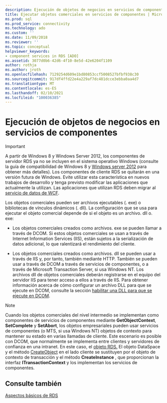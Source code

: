 ```yaml
---
description: Ejecución de objetos de negocios en servicios de componentes
title: Ejecutar objetos comerciales en servicios de componentes | Microsoft Docs
ms.prod: sql
ms.prod_service: connectivity
ms.technology: ado
ms.custom: ''
ms.date: 11/09/2018
ms.reviewer: ''
ms.topic: conceptual
helpviewer_keywords:
- component services in RDS [ADO]
ms.assetid: 3077d0b6-42d6-4f10-8e5d-42e6204f1109
author: rothja
ms.author: jroth
ms.openlocfilehash: 7129254d609e1bd80853ccf5008527bfbf938c30
ms.sourcegitcommit: 917df4ffd22e4a229af7dc481dcce3ebba0aa4d7
ms.translationtype: MT
ms.contentlocale: es-ES
ms.lasthandoff: 02/10/2021
ms.locfileid: "100036385"
---
```

# <a name="running-business-objects-in-component-services"></a>Ejecución de objetos de negocios en servicios de componentes
> [!IMPORTANT]
>  A partir de Windows 8 y Windows Server 2012, los componentes de servidor RDS ya no se incluyen en el sistema operativo Windows (consulte la guía de compatibilidad de Windows 8 y [Windows server 2012](https://www.microsoft.com/download/details.aspx?id=27416) para obtener más detalles). Los componentes de cliente RDS se quitarán en una versión futura de Windows. Evite utilizar esta característica en nuevos trabajos de desarrollo y tenga previsto modificar las aplicaciones que actualmente la utilizan. Las aplicaciones que utilizan RDS deben migrar al [servicio de datos de WCF](/dotnet/framework/wcf/).  
  
 Los objetos comerciales pueden ser archivos ejecutables (. exe) o bibliotecas de vínculos dinámicos (. dll). La configuración que se usa para ejecutar el objeto comercial depende de si el objeto es un archivo. dll o. exe:  
  
-   Los objetos comerciales creados como archivos. exe se pueden llamar a través de DCOM. Si estos objetos comerciales se usan a través de Internet Information Services (IIS), están sujetos a la serialización de datos adicional, lo que ralentizará el rendimiento del cliente.  
  
-   Los objetos comerciales creados como archivos. dll se pueden usar a través de IIS y, por tanto, también mediante HTTP. También se pueden usar a través de DCOM a través de servicios de componentes, o a través de Microsoft Transaction Server, si usa Windows NT. Los archivos dll de objetos comerciales deberán registrarse en el equipo del servidor IIS para tener acceso a ellos a través de IIS. Para obtener información acerca de cómo configurar un archivo DLL para que se ejecute en DCOM, consulte la sección [habilitar una DLL para que se ejecute en DCOM](./enabling-a-dll-to-run-on-dcom.md).  
  
> [!NOTE]
>  Cuando los objetos comerciales del nivel intermedio se implementan como componentes de servicios de componentes mediante **GetObjectContext**, **SetComplete** y **SetAbort**, los objetos empresariales pueden usar servicios de componentes (o MTS, si usa Windows NT) objetos de contexto para mantener su estado en varias llamadas de cliente. Este escenario es posible con DCOM, que normalmente se implementa entre clientes y servidores de confianza en una intranet. En este caso, el [objeto RDS.](../../reference/rds-api/dataspace-object-rds.md) El objeto DataSpace y el método [CreateObject](../../reference/rds-api/createobject-method-rds.md) en el lado cliente se sustituyen por el objeto de contexto de transacción y el método **CreateInstance** , que proporcionan la interfaz **ITransactionContext** y los implementan los servicios de componentes.  
  
## <a name="see-also"></a>Consulte también  
 [Aspectos básicos de RDS](./rds-fundamentals.md)